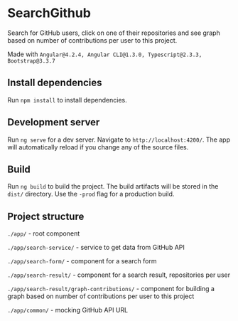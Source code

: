 # SearchGithub

Search for GitHub users, click on one of their repositories and see graph based on number of contributions per user to this project.

Made with `Angular@4.2.4, Angular CLI@1.3.0, Typescript@2.3.3, Bootstrap@3.3.7`

## Install dependencies

Run `npm install` to install dependencies.

## Development server

Run `ng serve` for a dev server. Navigate to `http://localhost:4200/`. The app will automatically reload if you change any of the source files.

## Build

Run `ng build` to build the project. The build artifacts will be stored in the `dist/` directory. Use the `-prod` flag for a production build.

## Project structure

`./app/` - root component

`./app/search-service/` - service to get data from GitHub API

`./app/search-form/` - component for a search form

`./app/search-result/` - component for a search result, repositories per user

`./app/search-result/graph-contributions/` - component for building a graph based on number of contributions per user to this project

`./app/common/` - mocking GitHub API URL
